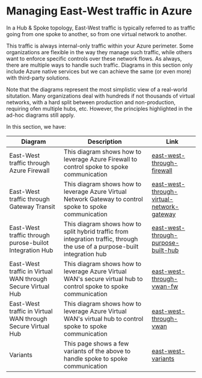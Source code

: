 # Managing East-West traffic in Azure
In a Hub & Spoke topology, East-West traffic is typically referred to as traffic going from one spoke to another, so from one virtual network to another.

This traffic is always internal-only traffic within your Azure perimeter. Some organizations are flexible in the way they manage such traffic, while others want to enforce specific controls over these network flows. As always, there are multiple ways to handle such traffic. Diagrams in this section only include Azure native services but we can achieve the same (or even more) with third-party solutions.

Note that the diagrams represent the most simplistic view of a real-world situtation. Many organizations deal with hundreds if not thousands of virtual networks, with a hard split between production and non-production, requiring ofen multiple hubs, etc. However, the principles highlighted in the ad-hoc diagrams still apply.

In this section, we have:

| Diagram | Description |Link
| ----------- | ----------- | ----------- |
| East-West traffic through Azure Firewall | This diagram shows how to leverage Azure Firewall to control spoke to spoke communication|[east-west-through-firewall](./east-west-through-fw.md) |
| East-West traffic through Gateway Transit | This diagram shows how to leverage Azure Virtual Network Gateway to control spoke to spoke communication|[east-west-through-virtual-network-gateway](./east-west-through-gtw.md) |
| East-West traffic through purose-builot Integration Hub | This diagram shows how to split hybrid traffic from integration traffic, through the use of a purpose-built integration hub|[east-west-through-purpose-built-hub](./east-west-through-int-hub.md) |
| East-West traffic in Virtual WAN through Secure Virtual Hub | This diagram shows how to leverage Azure Virtual WAN's secure virtual hub to control spoke to spoke communication|[east-west-through-vwan-fw](./east-west-through-vwan-fw.md) |
| East-West traffic in Virtual WAN through Secure Virtual Hub | This diagram shows how to leverage Azure Virtual WAN's virtual hub to control spoke to spoke communication|[east-west-through-vwan](./east-west-through-vwan-no-fw.md) |
| Variants | This page shows a few variants of the above to  handle spoke to spoke communication|[east-west-variants](./east-west-variants.md) |

